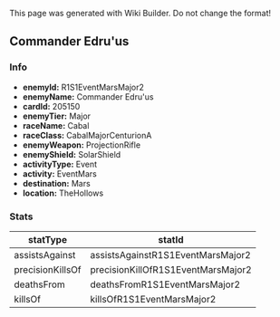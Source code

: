 <span class="wiki-builder">This page was generated with Wiki Builder. Do not change the format!</span>

## Commander Edru'us
### Info
* **enemyId:** R1S1EventMarsMajor2
* **enemyName:** Commander Edru'us
* **cardId:** 205150
* **enemyTier:** Major
* **raceName:** Cabal
* **raceClass:** CabalMajorCenturionA
* **enemyWeapon:** ProjectionRifle
* **enemyShield:** SolarShield
* **activityType:** Event
* **activity:** EventMars
* **destination:** Mars
* **location:** TheHollows

### Stats
statType | statId
-------- | ------
assistsAgainst | assistsAgainstR1S1EventMarsMajor2
precisionKillsOf | precisionKillOfR1S1EventMarsMajor2
deathsFrom | deathsFromR1S1EventMarsMajor2
killsOf | killsOfR1S1EventMarsMajor2

